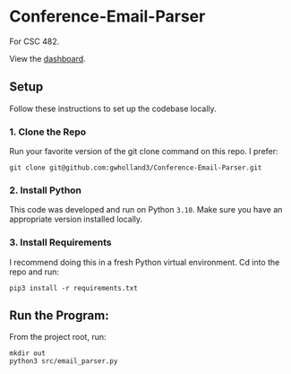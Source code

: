 # Conference-Email-Parser
For CSC 482.

View the [dashboard](https://gwholland3.github.io/Conference-Email-Parser/).

## Setup
Follow these instructions to set up the codebase locally.

### 1. Clone the Repo
Run your favorite version of the git clone command on this repo. I prefer:

`git clone git@github.com:gwholland3/Conference-Email-Parser.git`

### 2. Install Python
This code was developed and run on Python `3.10`. Make sure you have an appropriate version installed locally.

### 3. Install Requirements
I recommend doing this in a fresh Python virtual environment. Cd into the repo and run:

`pip3 install -r requirements.txt`

## Run the Program:
From the project root, run:

```
mkdir out
python3 src/email_parser.py
```
